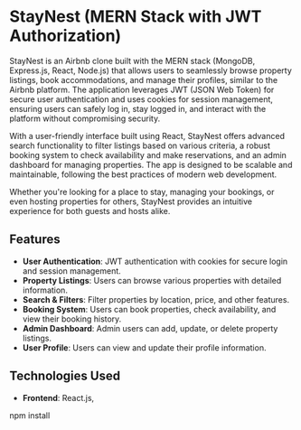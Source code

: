 # StayNest (MERN Stack with JWT Authorization)

StayNest is an Airbnb clone built with the MERN stack (MongoDB, Express.js, React, Node.js) that allows users to seamlessly browse property listings, book accommodations, and manage their profiles, similar to the Airbnb platform. The application leverages JWT (JSON Web Token) for secure user authentication and uses cookies for session management, ensuring users can safely log in, stay logged in, and interact with the platform without compromising security.

With a user-friendly interface built using React, StayNest offers advanced search functionality to filter listings based on various criteria, a robust booking system to check availability and make reservations, and an admin dashboard for managing properties. The app is designed to be scalable and maintainable, following the best practices of modern web development.

Whether you're looking for a place to stay, managing your bookings, or even hosting properties for others, StayNest provides an intuitive experience for both guests and hosts alike.

## Features

- **User Authentication**: JWT authentication with cookies for secure login and session management.
- **Property Listings**: Users can browse various properties with detailed information.
- **Search & Filters**: Filter properties by location, price, and other features.
- **Booking System**: Users can book properties, check availability, and view their booking history.
- **Admin Dashboard**: Admin users can add, update, or delete property listings.
- **User Profile**: Users can view and update their profile information.

## Technologies Used

- **Frontend**: React.js,

npm install

